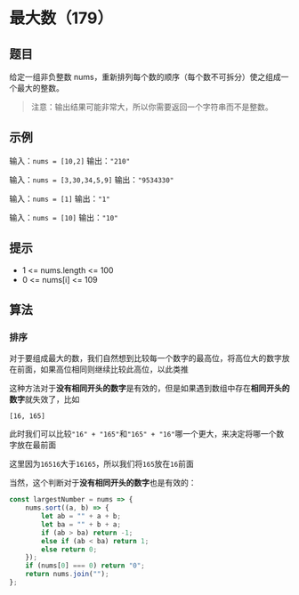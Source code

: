 # 最大数（179）

## 题目

给定一组非负整数 nums，重新排列每个数的顺序（每个数不可拆分）使之组成一个最大的整数。

> 注意：输出结果可能非常大，所以你需要返回一个字符串而不是整数。

## 示例

输入：`nums = [10,2]`
输出：`"210"`

输入：`nums = [3,30,34,5,9]`
输出：`"9534330"`

输入：`nums = [1]`
输出：`"1"`

输入：`nums = [10]`
输出：`"10"`

## 提示

- 1 <= nums.length <= 100
- 0 <= nums[i] <= 109

## 算法

### 排序

对于要组成最大的数，我们自然想到比较每一个数字的最高位，将高位大的数字放在前面，如果高位相同则继续比较此高位，以此类推

这种方法对于**没有相同开头的数字**是有效的，但是如果遇到数组中存在**相同开头的数字**就失效了，比如

`[16, 165]`

此时我们可以比较`"16" + "165"`和`"165" + "16"`哪一个更大，来决定将哪一个数字放在最前面

这里因为`16516`大于`16165`，所以我们将`165`放在`16`前面

当然，这个判断对于**没有相同开头的数字**也是有效的：

```js
const largestNumber = nums => {
	nums.sort((a, b) => {
		let ab = "" + a + b;
		let ba = "" + b + a;
		if (ab > ba) return -1;
		else if (ab < ba) return 1;
		else return 0;
	});
	if (nums[0] === 0) return "0";
	return nums.join("");
};
```